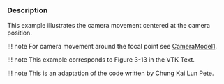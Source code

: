 ### Description
This example illustrates the camera movement centered at the camera position.

!!! note
    For camera movement around the focal point see [CameraModel1](/Python/Visualization/CameraModel1).

!!! note
    This example corresponds  to Figure 3-13 in the VTK Text.

!!! note
    This is an adaptation of the code written by Chung Kai Lun Pete.
